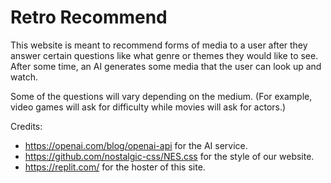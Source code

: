 # Retro Recommend
This website is meant to recommend forms of media to a user after they answer certain questions like what 
genre or themes they would like to see. After some time, an AI generates some media that the user can look up and watch.

Some of the questions will vary depending on the medium. (For example, video games will ask for difficulty while movies
will ask for actors.)

Credits:
* https://openai.com/blog/openai-api for the AI service.
* https://github.com/nostalgic-css/NES.css for the style of our website.
* https://replit.com/ for the hoster of this site.